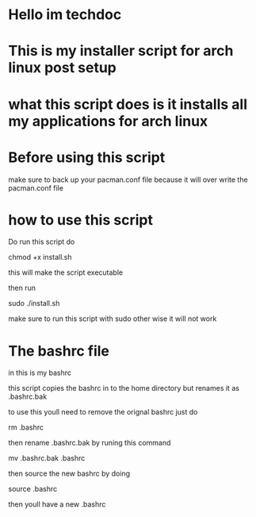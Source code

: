 # Hello im techdoc 

# This is my installer script for arch linux post setup 

# what this script does is it installs all my applications for arch linux 

# Before using this script 
make sure to back up your pacman.conf file because it will over write the pacman.conf file 

# how to use this script 

Do run this script do 

chmod +x install.sh

this will make the script executable 

then run 

sudo ./install.sh 

make sure to run this script with sudo other wise it will not work 

# The bashrc file 

in this is my bashrc 

this script copies the bashrc in to the home directory but renames it as .bashrc.bak 

to use this youll need to remove the orignal bashrc just do 

rm .bashrc 

then rename .bashrc.bak by runing this command 

mv .bashrc.bak .bashrc 

then source the new bashrc by doing

source .bashrc 

then youll have a new .bashrc 
